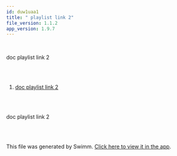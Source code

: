 ```yaml
---
id: duw1uaa1
title: " playlist link 2"
file_version: 1.1.2
app_version: 1.9.7
---
```


<!-- Intro - Do not remove this comment -->
<br/>

doc playlist link 2

<br/>

<br/>

<!-- Steps - Do not remove this comment -->
1. [doc playlist link 2](doc-playlist-link-2.2msrd43k.sw.md)


<br/>

<!-- Summary - Do not remove this comment -->
<br/>

doc playlist link 2

<br/>

<br/>

This file was generated by Swimm. [Click here to view it in the app](http://localhost:5000/repos/Z2l0aHViJTNBJTNBTm9hUmVwbyUzQSUzQU5vYW96ZXI=/playlists/duw1uaa1).
